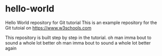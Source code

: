 # hello-world
Hello World repository for Git tutorial
This is an example repository for the Git tutoial on https://www.w3schools.com

This repository is built step by step in the tutorial.
oh man imma bout to sound a whole lot better
oh man imma bout to sound a whole lot better again
